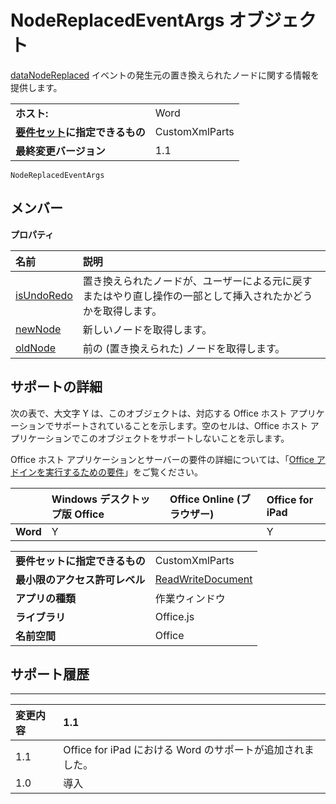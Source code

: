 
# NodeReplacedEventArgs オブジェクト
[dataNodeReplaced](../../reference/shared/customxmlpart.datanodereplaced.event.md) イベントの発生元の置き換えられたノードに関する情報を提供します。

|||
|:-----|:-----|
|**ホスト:**|Word|
|**[要件セット](../../docs/overview/specify-office-hosts-and-api-requirements.md)に指定できるもの**|CustomXmlParts|
|**最終変更バージョン**|1.1|

```
NodeReplacedEventArgs
```


## メンバー


**プロパティ**


|**名前**|**説明**|
|:-----|:-----|
|[isUndoRedo](../../reference/shared/customxmlpart.isundoredo.md)|置き換えられたノードが、ユーザーによる元に戻すまたはやり直し操作の一部として挿入されたかどうかを取得します。|
|[newNode](../../reference/shared/customxmlpart.newnode.md)|新しいノードを取得します。|
|[oldNode](../../reference/shared/customxmlpart.oldnode.md)|前の (置き換えられた) ノードを取得します。|

## サポートの詳細


次の表で、大文字 Y は、このオブジェクトは、対応する Office ホスト アプリケーションでサポートされていることを示します。空のセルは、Office ホスト アプリケーションでこのオブジェクトをサポートしないことを示します。

Office ホスト アプリケーションとサーバーの要件の詳細については、「[Office アドインを実行するための要件](../../docs/overview/requirements-for-running-office-add-ins.md)」をご覧ください。


||**Windows デスクトップ版 Office**|**Office Online (ブラウザー)**|**Office for iPad**|
|:-----|:-----|:-----|:-----|
|**Word**|Y||Y|

|||
|:-----|:-----|
|**要件セットに指定できるもの**|CustomXmlParts|
|**最小限のアクセス許可レベル**|[ReadWriteDocument](../../docs/develop/requesting-permissions-for-api-use-in-content-and-task-pane-add-ins.md)|
|**アプリの種類**|作業ウィンドウ|
|**ライブラリ**|Office.js|
|**名前空間**|Office|

## サポート履歴



****


|**変更内容**|**1.1**|
|:-----|:-----|
|1.1|Office for iPad における Word のサポートが追加されました。|
|1.0|導入|
